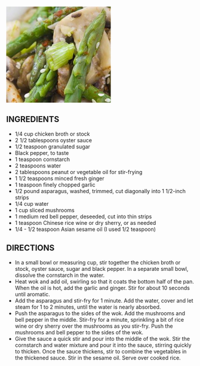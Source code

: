 ![](images/db124dd4-0d29-409f-8704-2843da8ce01f.jpg)

## INGREDIENTS
- 1/4 cup chicken broth or stock
- 2 1/2 tablespoons oyster sauce
- 1/2 teaspoon granulated sugar
- Black pepper, to taste
- 1 teaspoon cornstarch
- 2 teaspoons water
- 2 tablespoons peanut or vegetable oil for stir-frying
- 1 1/2 teaspoons minced fresh ginger
- 1 teaspoon finely chopped garlic
- 1/2 pound asparagus, washed, trimmed, cut diagonally into 1 1/2-inch strips
- 1/4 cup water
- 1 cup sliced mushrooms
- 1 medium red bell pepper, deseeded, cut into thin strips
- 1 teaspoon Chinese rice wine or dry sherry, or as needed
- 1/4 - 1/2 teaspoon Asian sesame oil (I used 1/2 teaspoon)

## DIRECTIONS
- In a small bowl or measuring cup, stir together the chicken broth or stock, oyster sauce, sugar and black pepper. In a separate small bowl, dissolve the cornstarch in the water.
- Heat wok and add oil, swirling so that it coats the bottom half of the pan. When the oil is hot, add the garlic and ginger. Stir for about 10 seconds until aromatic.
- Add the asparagus and stir-fry for 1 minute. Add the water, cover and let steam for 1 to 2 minutes, until the water is nearly absorbed.
- Push the asparagus to the sides of the wok. Add the mushrooms and bell pepper in the middle. Stir-fry for a minute, sprinkling a bit of rice wine or dry sherry over the mushrooms as you stir-fry. Push the mushrooms and bell pepper to the sides of the wok.
- Give the sauce a quick stir and pour into the middle of the wok. Stir the cornstarch and water mixture and pour it into the sauce, stirring quickly to thicken. Once the sauce thickens, stir to combine the vegetables in the thickened sauce. Stir in the sesame oil. Serve over cooked rice.
